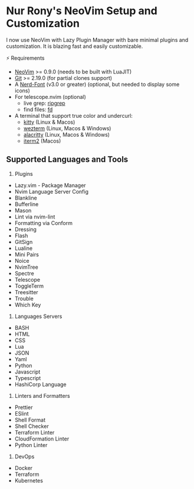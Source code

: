 # Nur Rony's NeoVim Setup and Customization

I now use NeoVim with Lazy Plugin Manager with bare minimal plugins and customization. It is blazing fast and easily customizable.

⚡️ Requirements
  - [NeoVim](https://neovim.io/) >= 0.9.0 (needs to be built with LuaJIT)
  - [Git](https://git-scm.com/) >= 2.19.0 (for partial clones support)
  - A [Nerd-Font](https://www.nerdfonts.com/) (v3.0 or greater) (optional, but needed to display some icons)
  - For telescope.nvim (optional)
     - live grep: [ripgrep](https://github.com/BurntSushi/ripgrep)
     - find files: [fd](https://github.com/sharkdp/fd)
  - A terminal that support true color and undercurl:
      - [kitty](https://github.com/kovidgoyal/kitty) (Linux & Macos)
      - [wezterm](https://github.com/wez/wezterm) (Linux, Macos & Windows)
      - [alacritty](https://github.com/alacritty/alacritty) (Linux, Macos & Windows)
      - [iterm2](https://iterm2.com/) (Macos)

## Supported Languages and Tools

1. Plugins
  - Lazy.vim - Package Manager
  - Nvim Language Server Config
  - Blankline
  - Bufferline
  - Mason
  - Lint via nvim-lint
  - Formatting via Conform
  - Dressing
  - Flash
  - GitSign
  - Lualine
  - Mini Pairs
  - Noice
  - NvimTree
  - Spectre
  - Telescope
  - ToggleTerm
  - Treesitter
  - Trouble
  - Which Key

1. Languages Servers

  - BASH
  - HTML
  - CSS
  - Lua
  - JSON
  - Yaml
  - Python
  - Javascript
  - Typescript
  - HashiCorp Language

1. Linters and Formatters
  - Prettier
  - ESlint
  - Shell Format
  - Shell Checker
  - Terraform Linter
  - CloudFormation Linter
  - Python Linter

1. DevOps
  - Docker
  - Terraform
  - Kubernetes
